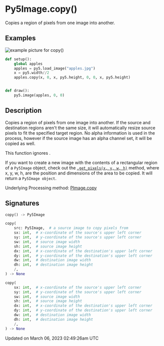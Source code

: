 # Py5Image.copy()

Copies a region of pixels from one image into another.

## Examples

<div class="example-table">

<div class="example-row"><div class="example-cell-image">

![example picture for copy()](/images/reference/Py5Image_copy_0.png)

</div><div class="example-cell-code">

```python
def setup():
    global apples
    apples = py5.load_image("apples.jpg")
    x = py5.width//2
    apples.copy(x, 0, x, py5.height, 0, 0, x, py5.height)


def draw():
    py5.image(apples, 0, 0)
```

</div></div>

</div>

## Description

Copies a region of pixels from one image into another. If the source and destination regions aren't the same size, it will automatically resize source pixels to fit the specified target region. No alpha information is used in the process, however if the source image has an alpha channel set, it will be copied as well.

This function ignores [](sketch_image_mode).

If you want to create a new image with the contents of a rectangular region of a `Py5Image` object, check out the [`.get_pixels(x, y, w, h)`](py5image_get_pixels) method, where x, y, w, h, are the position and dimensions of the area to be copied. It will return a `Py5Image object`.

Underlying Processing method: [PImage.copy](https://processing.org/reference/PImage_copy_.html)

## Signatures

```python
copy() -> Py5Image

copy(
    src: Py5Image,  # a source image to copy pixels from
    sx: int,  # x-coordinate of the source's upper left corner
    sy: int,  # y-coordinate of the source's upper left corner
    sw: int,  # source image width
    sh: int,  # source image height
    dx: int,  # x-coordinate of the destination's upper left corner
    dy: int,  # y-coordinate of the destination's upper left corner
    dw: int,  # destination image width
    dh: int,  # destination image height
    /,
) -> None

copy(
    sx: int,  # x-coordinate of the source's upper left corner
    sy: int,  # y-coordinate of the source's upper left corner
    sw: int,  # source image width
    sh: int,  # source image height
    dx: int,  # x-coordinate of the destination's upper left corner
    dy: int,  # y-coordinate of the destination's upper left corner
    dw: int,  # destination image width
    dh: int,  # destination image height
    /,
) -> None
```

Updated on March 06, 2023 02:49:26am UTC
